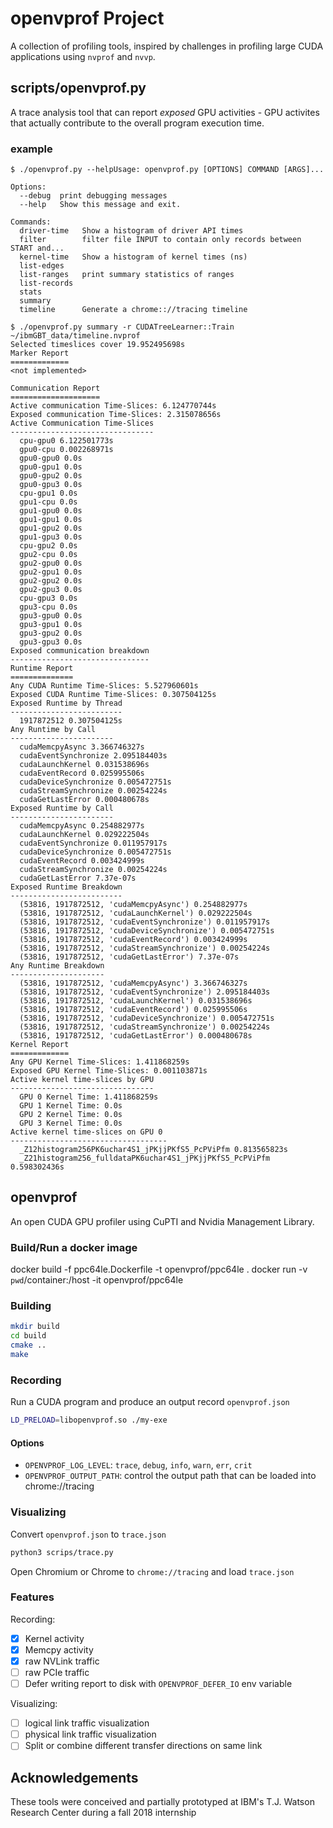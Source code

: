 # openvprof Project

A collection of profiling tools, inspired by challenges in profiling large CUDA applications using `nvprof` and `nvvp`.

## scripts/openvprof.py

A trace analysis tool that can report _exposed_ GPU activities - GPU activites that actually contribute to the overall program execution time.

### example

```
$ ./openvprof.py --helpUsage: openvprof.py [OPTIONS] COMMAND [ARGS]...

Options:
  --debug  print debugging messages
  --help   Show this message and exit.

Commands:
  driver-time   Show a histogram of driver API times
  filter        filter file INPUT to contain only records between START and...
  kernel-time   Show a histogram of kernel times (ns)
  list-edges
  list-ranges   print summary statistics of ranges
  list-records
  stats
  summary
  timeline      Generate a chrome:://tracing timeline
```

```
$ ./openvprof.py summary -r CUDATreeLearner::Train  ~/ibmGBT_data/timeline.nvprof
Selected timeslices cover 19.952495698s
Marker Report
=============
<not implemented>

Communication Report
====================
Active communication Time-Slices: 6.124770744s
Exposed communication Time-Slices: 2.315078656s
Active Communication Time-Slices
--------------------------------
  cpu-gpu0 6.122501773s
  gpu0-cpu 0.002268971s
  gpu0-gpu0 0.0s
  gpu0-gpu1 0.0s
  gpu0-gpu2 0.0s
  gpu0-gpu3 0.0s
  cpu-gpu1 0.0s
  gpu1-cpu 0.0s
  gpu1-gpu0 0.0s
  gpu1-gpu1 0.0s
  gpu1-gpu2 0.0s
  gpu1-gpu3 0.0s
  cpu-gpu2 0.0s
  gpu2-cpu 0.0s
  gpu2-gpu0 0.0s
  gpu2-gpu1 0.0s
  gpu2-gpu2 0.0s
  gpu2-gpu3 0.0s
  cpu-gpu3 0.0s
  gpu3-cpu 0.0s
  gpu3-gpu0 0.0s
  gpu3-gpu1 0.0s
  gpu3-gpu2 0.0s
  gpu3-gpu3 0.0s
Exposed communication breakdown
-------------------------------
Runtime Report
==============
Any CUDA Runtime Time-Slices: 5.527960601s
Exposed CUDA Runtime Time-Slices: 0.307504125s
Exposed Runtime by Thread
-------------------------
  1917872512 0.307504125s
Any Runtime by Call
-----------------------
  cudaMemcpyAsync 3.366746327s
  cudaEventSynchronize 2.095184403s
  cudaLaunchKernel 0.031538696s
  cudaEventRecord 0.025995506s
  cudaDeviceSynchronize 0.005472751s
  cudaStreamSynchronize 0.00254224s
  cudaGetLastError 0.000480678s
Exposed Runtime by Call
-----------------------
  cudaMemcpyAsync 0.254882977s
  cudaLaunchKernel 0.029222504s
  cudaEventSynchronize 0.011957917s
  cudaDeviceSynchronize 0.005472751s
  cudaEventRecord 0.003424999s
  cudaStreamSynchronize 0.00254224s
  cudaGetLastError 7.37e-07s
Exposed Runtime Breakdown
-------------------------
  (53816, 1917872512, 'cudaMemcpyAsync') 0.254882977s
  (53816, 1917872512, 'cudaLaunchKernel') 0.029222504s
  (53816, 1917872512, 'cudaEventSynchronize') 0.011957917s
  (53816, 1917872512, 'cudaDeviceSynchronize') 0.005472751s
  (53816, 1917872512, 'cudaEventRecord') 0.003424999s
  (53816, 1917872512, 'cudaStreamSynchronize') 0.00254224s
  (53816, 1917872512, 'cudaGetLastError') 7.37e-07s
Any Runtime Breakdown
---------------------
  (53816, 1917872512, 'cudaMemcpyAsync') 3.366746327s
  (53816, 1917872512, 'cudaEventSynchronize') 2.095184403s
  (53816, 1917872512, 'cudaLaunchKernel') 0.031538696s
  (53816, 1917872512, 'cudaEventRecord') 0.025995506s
  (53816, 1917872512, 'cudaDeviceSynchronize') 0.005472751s
  (53816, 1917872512, 'cudaStreamSynchronize') 0.00254224s
  (53816, 1917872512, 'cudaGetLastError') 0.000480678s
Kernel Report
=============
Any GPU Kernel Time-Slices: 1.411868259s
Exposed GPU Kernel Time-Slices: 0.001103871s
Active kernel time-slices by GPU
--------------------------------
  GPU 0 Kernel Time: 1.411868259s
  GPU 1 Kernel Time: 0.0s
  GPU 2 Kernel Time: 0.0s
  GPU 3 Kernel Time: 0.0s
Active kernel time-slices on GPU 0
-----------------------------------
  _Z12histogram256PK6uchar4S1_jPKjjPKfS5_PcPViPfm 0.813565823s
  _Z21histogram256_fulldataPK6uchar4S1_jPKjjPKfS5_PcPViPfm 0.598302436s
```

## openvprof

An open CUDA GPU profiler using CuPTI and Nvidia Management Library.

### Build/Run a docker image

docker build -f ppc64le.Dockerfile -t openvprof/ppc64le .
docker run -v `pwd`/container:/host -it openvprof/ppc64le

### Building

```bash
mkdir build
cd build
cmake ..
make
```

### Recording

Run a CUDA program and produce an output record `openvprof.json`

```bash
LD_PRELOAD=libopenvprof.so ./my-exe
```

#### Options

* `OPENVPROF_LOG_LEVEL`: `trace`, `debug`, `info`, `warn`, `err`, `crit`
* `OPENVPROF_OUTPUT_PATH`: control the output path that can be loaded into chrome://tracing

### Visualizing

Convert `openvprof.json` to `trace.json`

```bash
python3 scrips/trace.py
```

Open Chromium or Chrome to `chrome://tracing` and load `trace.json`


### Features

Recording:

- [x] Kernel activity
- [x] Memcpy activity
- [x] raw NVLink traffic
- [ ] raw PCIe traffic
- [ ] Defer writing report to disk with `OPENVPROF_DEFER_IO` env variable

Visualizing:
- [ ] logical link traffic visualization
- [ ] physical link traffic visualization
- [ ] Split or combine different transfer directions on same link

## Acknowledgements

These tools were conceived and partially prototyped at IBM's T.J. Watson Research Center during a fall 2018 internship
